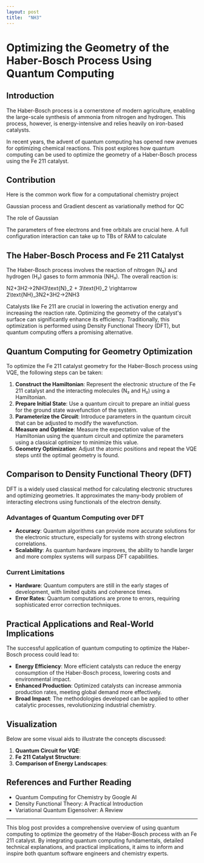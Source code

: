 ```yaml
---
layout: post
title:  "NH3"
---
```

	
# Optimizing the Geometry of the Haber-Bosch Process Using Quantum Computing

## Introduction

The Haber-Bosch process is a cornerstone of modern agriculture, enabling the large-scale synthesis of ammonia from nitrogen and hydrogen. This process, however, is energy-intensive and relies heavily on iron-based catalysts. 

In recent years, the advent of quantum computing has opened new avenues for optimizing chemical reactions. This post explores how quantum computing can be used to optimize the geometry of a Haber-Bosch process using the Fe 211 catalyst.

## Contribution

Here is the common work flow for a computational chemistry project

Gaussian process and Gradient descent as variationally method for QC

The role of Gaussian 

The parameters of free electrons and free orbitals are crucial here. A full configuration interaction can take up to TBs of RAM to calculate 

## The Haber-Bosch Process and Fe 211 Catalyst

The Haber-Bosch process involves the reaction of nitrogen (N₂) and hydrogen (H₂) gases to form ammonia (NH₃). The overall reaction is:

N2+3H2→2NH3\text{N}_2 + 3\text{H}_2 \rightarrow 2\text{NH}_3N2+3H2→2NH3

Catalysts like Fe 211 are crucial in lowering the activation energy and increasing the reaction rate. Optimizing the geometry of the catalyst's surface can significantly enhance its efficiency. Traditionally, this optimization is performed using Density Functional Theory (DFT), but quantum computing offers a promising alternative.

## Quantum Computing for Geometry Optimization

To optimize the Fe 211 catalyst geometry for the Haber-Bosch process using VQE, the following steps can be taken:

1. **Construct the Hamiltonian**: Represent the electronic structure of the Fe 211 catalyst and the interacting molecules (N₂ and H₂) using a Hamiltonian.
2. **Prepare Initial State**: Use a quantum circuit to prepare an initial guess for the ground state wavefunction of the system.
3. **Parameterize the Circuit**: Introduce parameters in the quantum circuit that can be adjusted to modify the wavefunction.
4. **Measure and Optimize**: Measure the expectation value of the Hamiltonian using the quantum circuit and optimize the parameters using a classical optimizer to minimize this value.
5. **Geometry Optimization**: Adjust the atomic positions and repeat the VQE steps until the optimal geometry is found.

## Comparison to Density Functional Theory (DFT)

DFT is a widely used classical method for calculating electronic structures and optimizing geometries. It approximates the many-body problem of interacting electrons using functionals of the electron density.

### Advantages of Quantum Computing over DFT

- **Accuracy**: Quantum algorithms can provide more accurate solutions for the electronic structure, especially for systems with strong electron correlations.
- **Scalability**: As quantum hardware improves, the ability to handle larger and more complex systems will surpass DFT capabilities.

### Current Limitations

- **Hardware**: Quantum computers are still in the early stages of development, with limited qubits and coherence times.
- **Error Rates**: Quantum computations are prone to errors, requiring sophisticated error correction techniques.

## Practical Applications and Real-World Implications

The successful application of quantum computing to optimize the Haber-Bosch process could lead to:

- **Energy Efficiency**: More efficient catalysts can reduce the energy consumption of the Haber-Bosch process, lowering costs and environmental impact.
- **Enhanced Production**: Optimized catalysts can increase ammonia production rates, meeting global demand more effectively.
- **Broad Impact**: The methodologies developed can be applied to other catalytic processes, revolutionizing industrial chemistry.

## Visualization

Below are some visual aids to illustrate the concepts discussed:

1. **Quantum Circuit for VQE**:
2. **Fe 211 Catalyst Structure**:
3. **Comparison of Energy Landscapes**:

## References and Further Reading

- Quantum Computing for Chemistry by Google AI
- Density Functional Theory: A Practical Introduction
- Variational Quantum Eigensolver: A Review

---

This blog post provides a comprehensive overview of using quantum computing to optimize the geometry of the Haber-Bosch process with an Fe 211 catalyst. By integrating quantum computing fundamentals, detailed technical explanations, and practical implications, it aims to inform and inspire both quantum software engineers and chemistry experts.
